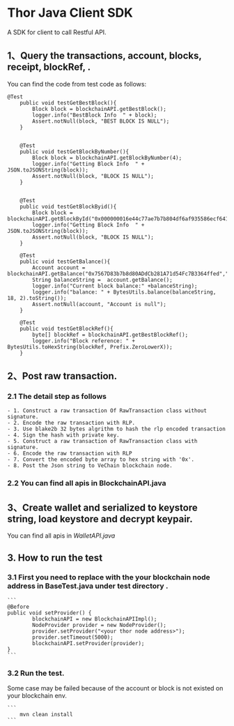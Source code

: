 # Thor Java Client SDK

A SDK for client to call Restful API.

## 1、Query the transactions, account, blocks, receipt, blockRef, .
You can find the code from test code as follows:

```
@Test
	public void testGetBestBlock(){
		Block block = blockchainAPI.getBestBlock();
        logger.info("BestBlock Info  " + block);
        Assert.notNull(block, "BEST BLOCK IS NULL");
	}


	@Test
    public void testGetBlockByNumber(){
        Block block = blockchainAPI.getBlockByNumber(4);
        logger.info("Getting Block Info  " + JSON.toJSONString(block));
        Assert.notNull(block, "BLOCK IS NULL");
    }


    @Test
    public void testGetBlockByid(){
        Block block = blockchainAPI.getBlockById("0x000000016e44c77ae7b7b804df6af935586ecf641869ea479b0eb17b594b3fd5");
        logger.info("Getting Block Info  " + JSON.toJSONString(block));
        Assert.notNull(block, "BLOCK IS NULL");
    }

    @Test
    public void testGetBalance(){
        Account account = blockchainAPI.getBalance("0x7567D83b7b8d80ADdCb281A71d54Fc7B3364ffed","best");
        String balanceString =  account.getBalance();
        logger.info("Current block balance:" +balanceString);
        logger.info("balance: " + BytesUtils.balance(balanceString, 18, 2).toString());
        Assert.notNull(account, "Account is null");
    }

    @Test
    public void testGetBlockRef(){
        byte[] blockRef = blockchainAPI.getBestBlockRef();
        logger.info("Block reference: " + BytesUtils.toHexString(blockRef, Prefix.ZeroLowerX));
    }
```

## 2、Post raw transaction.

###  2.1 The detail step as follows

    - 1. Construct a raw transaction Of RawTransaction class without signature.
    - 2. Encode the raw transaction with RLP.
    - 3. Use blake2b 32 bytes algrithm to hash the rlp encoded transaction
    - 4. Sign the hash with private key.
    - 5. Construct a raw transaction of RawTransaction class with signature.
    - 6. Encode the raw transaction with RLP
    - 7. Convert the encoded byte array to hex string with '0x'.
    - 8. Post the Json string to VeChain blockchain node.


###  2.2 You can find all apis in BlockchainAPI.java


## 3、Create wallet and serialized to keystore string, load keystore and decrypt keypair.

You can find all apis in *WalletAPI.java*


## 3. How to run the test

### 3.1 First you need to replace <your thor node address> with the your blockchain node address in BaseTest.java under test directory .

    ```
    @Before
    public void setProvider() {
    		blockchainAPI = new BlockchainAPIImpl();
    		NodeProvider provider = new NodeProvider();
    		provider.setProvider("<your thor node address>");
    		provider.setTimeout(5000);
    		blockchainAPI.setProvider(provider);
    }
    ```

### 3.2 Run the test.

Some case may be failed because of the account or block is not existed on your blockchain env.

    ```
        mvn clean install
    ```
